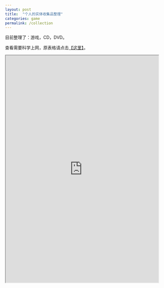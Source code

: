 ```yaml
---
layout: post
title:  "个人的实体收集品整理"
categories: game
permalink: /collection
---
```

目前整理了：游戏，CD，DVD。

查看需要科学上网，原表格请点击[【这里】](https://docs.google.com/spreadsheets/d/1AMEp5xzmPaDwRYwGishtHLkdQUnRpqaYk1bobezuWNw)。

<iframe height="750" width="100%" src="https://docs.google.com/spreadsheets/d/1AMEp5xzmPaDwRYwGishtHLkdQUnRpqaYk1bobezuWNw/pubhtml?widget=true&amp;headers=false"></iframe>
